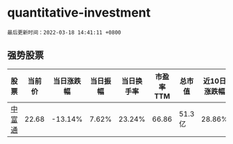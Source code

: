 # quantitative-investment

`最后更新时间：2022-03-18 14:41:11 +0800`

## 强势股票

|股票|当前价|当日涨跌幅|当日振幅|当日换手率|市盈率TTM|总市值|近10日涨跌幅|
|----|----|----|----|----|----|----|----|
|[中富通](https://xueqiu.com/S/SZ300560)|22.68|-13.14%|7.62%|23.24%|66.86|51.3亿|28.86%|
